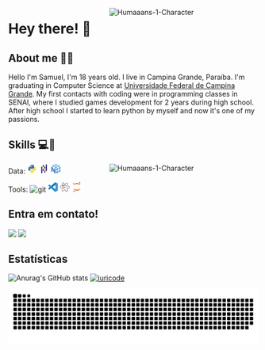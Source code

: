 <a href="https://storyset.com/work"><img align="right" width="300px" src="https://stories.freepiklabs.com/api/vectors/dark-analytics/bro/render?color=90CAF9FF&background=false&hide=" alt="Humaaans-1-Character" border="0"></a>

# Hey there! 👋


## About me 👨‍💻
<p>Hello I'm Samuel, I'm 18 years old. I live in Campina Grande, Paraíba. I'm graduating in Computer Science at <a href='https://portal.ufcg.edu.br/'>Universidade Federal de Campina Grande</a>. My first contacts with coding were in programming classes in SENAI, where I studied games development for 2 years during high school. After high school I started to learn python by myself and now it's one of my passions.</a> </p>

## Skills 💻🐍

<a href="https://storyset.com/work"><img align="right" width="300px" src="https://stories.freepiklabs.com/api/vectors/dark-analytics/pana/render?color=90CAF9FF&background=false&hide=" alt="Humaaans-1-Character" border="0"></a>

Data: 
<img width ='20px' src ='https://raw.githubusercontent.com/devicons/devicon/master/icons/python/python-original.svg' alt='Python'> <img src="https://raw.githubusercontent.com/devicons/devicon/master/icons/pandas/pandas-original.svg" alt="Pandas" width="20"/> <img src="https://raw.githubusercontent.com/devicons/devicon/master/icons/numpy/numpy-original.svg" alt="Numpy" width="20"/>


Tools:
<img src="https://www.vectorlogo.zone/logos/git-scm/git-scm-icon.svg" alt="git" width="20"/> <img src="https://raw.githubusercontent.com/devicons/devicon/master/icons/vscode/vscode-original.svg" alt="vscode" width="20"/>
<img src="https://raw.githubusercontent.com/devicons/devicon/master/icons/atom/atom-original.svg" alt="atom" width="20"/>
<img src="https://raw.githubusercontent.com/devicons/devicon/master/icons/jupyter/jupyter-original.svg" alt="atom" width="20"/>

## Entra em contato!
  <a href="https://www.instagram.com/qissu_samuel/" target="_blank"><img height="30px" src="https://img.icons8.com/material-outlined/24/4a90e2/instagram-new--v1.png" target="_blank"></a>
  <a href="https://www.linkedin.com/in/samuel-cabral-011895200/" target="_blank"><img height="30px" src="https://img.icons8.com/material-outlined/24/4a90e2/linkedin--v1.png" target="_blank"></a>

## Estatísticas

![Anurag's GitHub stats](https://github-readme-stats.vercel.app/api?username=Ghuzzy&theme=tokyonight&show_icons=true) [![iuricode](https://github-readme-stats.vercel.app/api/top-langs/?username=Ghuzzy&layout=compact&theme=tokyonight&hide=Jupyter%Notebook)](https://github.com/iuricode/)

<img src="https://raw.githubusercontent.com/Platane/snk/output/github-contribution-grid-snake.svg">

